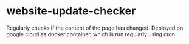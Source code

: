 # website-update-checker

Regularly checks if the content of the page has changed. Deployed on google cloud as docker container, which is run regularly using cron.